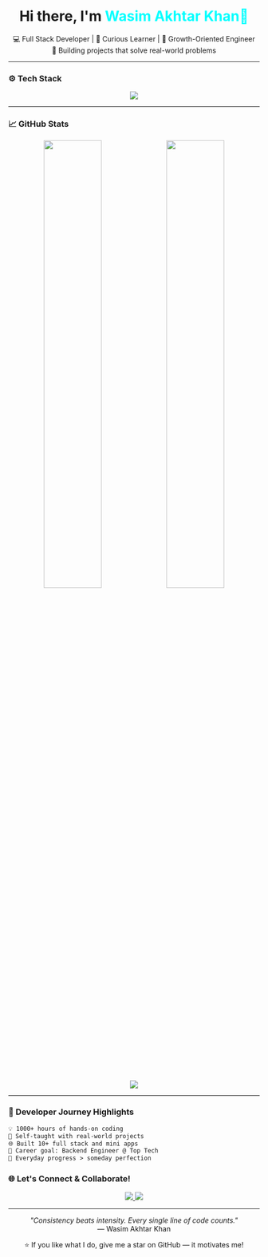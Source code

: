 <h1 align="center">Hi there, I'm <span style="color:#00FFFF;">Wasim Akhtar Khan👋</span></h1>

<p align="center">
  💻 Full Stack Developer | 🧠 Curious Learner | 🌱 Growth-Oriented Engineer <br/>
  🚀 Building projects that solve real-world problems
</p>

---

### ⚙️ Tech Stack

<p align="center">
  <img src="https://skillicons.dev/icons?i=js,react,nodejs,express,mongodb,firebase,java,git,vscode&theme=light" />
</p>

---

### 📈 GitHub Stats

<p align="center">
  <img src="https://github-readme-stats.vercel.app/api?username=wasim2451&show_icons=true&theme=tokyonight&hide_border=true" width="48%" />
  <img src="https://github-readme-stats.vercel.app/api/top-langs/?username=wasim2451&layout=compact&theme=tokyonight&hide_border=true" width="48%" />
</p>

<p align="center">
  <img src="https://streak-stats.demolab.com?user=wasim2451&theme=tokyonight&hide_border=true" />
</p>

---

### 🚀 Developer Journey Highlights

```txt
💡 1000+ hours of hands-on coding
🧠 Self-taught with real-world projects
🌐 Built 10+ full stack and mini apps
🎯 Career goal: Backend Engineer @ Top Tech
📅 Everyday progress > someday perfection


```
### 🌐 Let's Connect & Collaborate!
<p align="center"> <a href="https://www.linkedin.com/in/wasim-akhtar-khan-868525211/"> <img src="https://img.shields.io/badge/LinkedIn-0077B5?style=for-the-badge&logo=linkedin&logoColor=white"/> </a> <a href="mailto:wasimakhtarkhan2003@gmail.com"> <img src="https://img.shields.io/badge/Gmail-D14836?style=for-the-badge&logo=gmail&logoColor=white"/> </a> </p>


---
<p align="center"> <i>"Consistency beats intensity. Every single line of code counts."</i><br/> — Wasim Akhtar Khan </p> <p align="center"> ⭐️ If you like what I do, give me a star on GitHub — it motivates me! </p>
